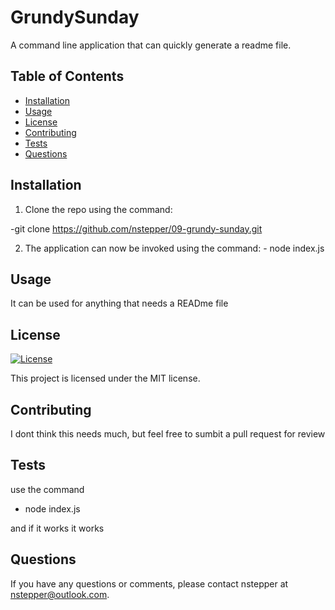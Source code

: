 # GrundySunday

A command line application that can quickly generate a readme file.

## Table of Contents

- [Installation](#installation)
- [Usage](#usage)
- [License](#license)
- [Contributing](#contributing)
- [Tests](#tests)
- [Questions](#questions)

## Installation

1. Clone the repo using the command:

  -git clone https://github.com/nstepper/09-grundy-sunday.git

2. The application can now be invoked using the command: - node index.js

## Usage

It can be used for anything that needs a READme file

## License

[![License](https://img.shields.io/badge/License-MIT-brightgreen.svg)](https://opensource.org/licenses/MIT)
  
This project is licensed under the MIT license.

## Contributing

I dont think this needs much, but feel free to sumbit a pull request for review

## Tests

use the command 

- node index.js

and if it works it works

## Questions

If you have any questions or comments, please contact nstepper at nstepper@outlook.com.
